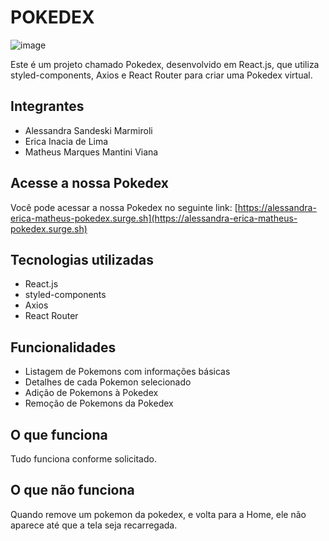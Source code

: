# POKEDEX
![image](https://github.com/EricaInaciadeLima/Silveira-pokedex5/assets/98967783/f095762b-e5d7-4555-a96a-4f82b7d83102)


Este é um projeto chamado Pokedex, desenvolvido em React.js, que utiliza styled-components, Axios e React Router para criar uma Pokedex virtual.

## Integrantes

- Alessandra Sandeski Marmiroli
- Erica Inacia de Lima
- Matheus Marques Mantini Viana

## Acesse a nossa Pokedex

Você pode acessar a nossa Pokedex no seguinte link: [https://alessandra-erica-matheus-pokedex.surge.sh](https://alessandra-erica-matheus-pokedex.surge.sh)

## Tecnologias utilizadas

- React.js
- styled-components
- Axios
- React Router

## Funcionalidades

- Listagem de Pokemons com informações básicas
- Detalhes de cada Pokemon selecionado
- Adição de Pokemons à Pokedex
- Remoção de Pokemons da Pokedex

## O que funciona

Tudo funciona conforme solicitado.

## O que não funciona

Quando remove um pokemon da pokedex, e volta para a Home, ele não aparece até que a tela seja recarregada.
